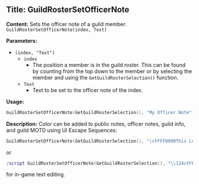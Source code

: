 ## Title: GuildRosterSetOfficerNote

**Content:**
Sets the officer note of a guild member.
`GuildRosterSetOfficerNote(index, Text)`

**Parameters:**
- `(index, "Text")`
  - `index`
    - The position a member is in the guild roster. This can be found by counting from the top down to the member or by selecting the member and using the `GetGuildRosterSelection()` function.
  - `Text`
    - Text to be set to the officer note of the index.

**Usage:**
```lua
GuildRosterSetOfficerNote(GetGuildRosterSelection(), "My Officer Note")
```

**Description:**
Color can be added to public notes, officer notes, guild info, and guild MOTD using UI Escape Sequences:
```lua
GuildRosterSetOfficerNote(GetGuildRosterSelection(), "|cFFFF0000This Looks Red!")
```
or
```lua
/script GuildRosterSetOfficerNote(GetGuildRosterSelection(), "\\124cFFFF0000This Looks Red!")
```
for in-game text editing.